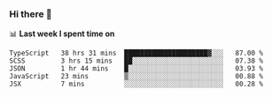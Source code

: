 ### Hi there 👋

<!--
**DBvc/DBvc** is a ✨ _special_ ✨ repository because its `README.md` (this file) appears on your GitHub profile.

Here are some ideas to get you started:

- 🔭 I’m currently working on ...
- 🌱 I’m currently learning ...
- 👯 I’m looking to collaborate on ...
- 🤔 I’m looking for help with ...
- 💬 Ask me about ...
- 📫 How to reach me: ...
- 😄 Pronouns: ...
- ⚡ Fun fact: ...
-->

📊 **Last week I spent time on**
<!--START_SECTION:waka-->
```text
TypeScript   38 hrs 31 mins  █████████████████████▓░░░   87.00 % 
SCSS         3 hrs 15 mins   ██░░░░░░░░░░░░░░░░░░░░░░░   07.38 % 
JSON         1 hr 44 mins    █░░░░░░░░░░░░░░░░░░░░░░░░   03.93 % 
JavaScript   23 mins         ▒░░░░░░░░░░░░░░░░░░░░░░░░   00.88 % 
JSX          7 mins          ░░░░░░░░░░░░░░░░░░░░░░░░░   00.28 % 
```
<!--END_SECTION:waka-->
